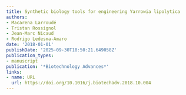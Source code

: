 ```yaml
---
title: Synthetic biology tools for engineering Yarrowia lipolytica
authors:
- Macarena Larroudé
- Tristan Rossignol
- Jean‐Marc Nicaud
- Rodrigo Ledesma‐Amaro
date: '2018-01-01'
publishDate: '2025-09-30T18:50:21.649058Z'
publication_types:
- manuscript
publication: '*Biotechnology Advances*'
links:
- name: URL
  url: https://doi.org/10.1016/j.biotechadv.2018.10.004
---
```

